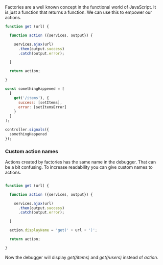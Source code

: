 Factories are a well known concept in the functional world of JavaScript. It is just a function that returns a function. We can use this to empower our actions.

```javascript
function get (url) {

  function action ({services, output}) {

    services.ajax(url)
      .then(output.success)
      .catch(output.error);

  }

  return action;

}

const somethingHappened = [
  [
    get('/items'), {
      success: [setItems],
      error: [setItemsError]
    }
  ]
];

controller.signals({
  somethingHappened
});
```

### Custom action names

Actions created by factories has the same name in the debugger. That can be a bit confusing. To increase readability you can give custom names to actions.

```javascript

function get (url) {

  function action ({services, output}) {

    services.ajax(url)
      .then(output.success)
      .catch(output.error);

  }

  action.displayName = 'get(' + url + ')';

  return action;

}
```

Now the debugger will display *get(/items)* and *get(/users)* instead of *action*.
